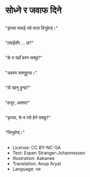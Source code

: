 # सोध्ने र जवाफ दिने

##
"कृपया मलाई त्यो वाला दिनुहाेस्।"

##
"तपाईंसँग ... छ?"

##
"के म यहाँ बस्न सक्छु?"

##
"अवश्य सक्नुहुन्छ।"

##
"यो खानु हुन्छ?"

##
"हजुर, अवश्य!"

##
"कृपया, के म त्यो हेर्न सक्छु?"

##
"लिनुहोस्।"

##
* License: CC BY-NC-SA
* Text: Espen Stranger-Johannessen
* Illustration: Aakanee
* Translation: Anup Aryal
* Language: ne
